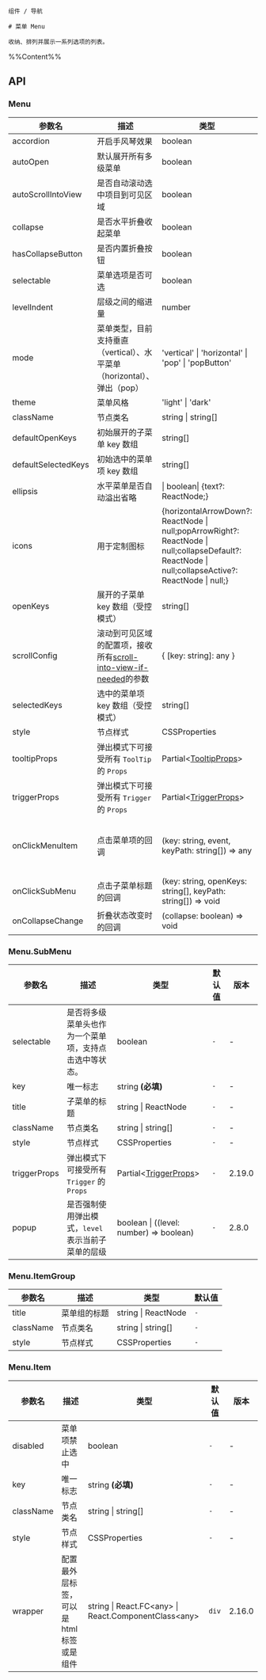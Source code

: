 `````
组件 / 导航

# 菜单 Menu

收纳、排列并展示一系列选项的列表。
`````

%%Content%%

## API

### Menu

|参数名|描述|类型|默认值|版本|
|---|---|---|---|---|
|accordion|开启手风琴效果|boolean |`-`|-|
|autoOpen|默认展开所有多级菜单|boolean |`-`|-|
|autoScrollIntoView|是否自动滚动选中项目到可见区域|boolean |`-`|-|
|collapse|是否水平折叠收起菜单|boolean |`-`|-|
|hasCollapseButton|是否内置折叠按钮|boolean |`-`|-|
|selectable|菜单选项是否可选|boolean |`true`|-|
|levelIndent|层级之间的缩进量|number |`-`|-|
|mode|菜单类型，目前支持垂直（vertical）、水平菜单（horizontal）、弹出（pop）|'vertical' \| 'horizontal' \| 'pop' \| 'popButton' |`vertical`|-|
|theme|菜单风格|'light' \| 'dark' |`light`|-|
|className|节点类名|string \| string[] |`-`|-|
|defaultOpenKeys|初始展开的子菜单 key 数组|string[] |`-`|-|
|defaultSelectedKeys|初始选中的菜单项 key 数组|string[] |`-`|-|
|ellipsis|水平菜单是否自动溢出省略|\| boolean\| {text?: ReactNode;} |`true`|2.24.0|
|icons|用于定制图标|{horizontalArrowDown?: ReactNode \| null;popArrowRight?: ReactNode \| null;collapseDefault?: ReactNode \| null;collapseActive?: ReactNode \| null;} |`-`|-|
|openKeys|展开的子菜单 key 数组（受控模式）|string[] |`-`|-|
|scrollConfig|滚动到可见区域的配置项，接收所有[scroll-into-view-if-needed](https://github.com/stipsan/scroll-into-view-if-needed)的参数|{ [key: string]: any } |`-`|-|
|selectedKeys|选中的菜单项 key 数组（受控模式）|string[] |`-`|-|
|style|节点样式|CSSProperties |`-`|-|
|tooltipProps|弹出模式下可接受所有 `ToolTip` 的 `Props`|Partial&lt;[TooltipProps](tooltip#tooltip)&gt; |`-`|-|
|triggerProps|弹出模式下可接受所有 `Trigger` 的 `Props`|Partial&lt;[TriggerProps](trigger#trigger)&gt; |`-`|-|
|onClickMenuItem|点击菜单项的回调|(key: string, event, keyPath: string[]) => any |`-`|`event` in 2.15.0, `keyPath` in 2.19.0|
|onClickSubMenu|点击子菜单标题的回调|(key: string, openKeys: string[], keyPath: string[]) => void |`-`|`keyPath` in 2.19.0|
|onCollapseChange|折叠状态改变时的回调|(collapse: boolean) => void |`-`|-|

### Menu.SubMenu

|参数名|描述|类型|默认值|版本|
|---|---|---|---|---|
|selectable|是否将多级菜单头也作为一个菜单项，支持点击选中等状态。|boolean |`-`|-|
|key|唯一标志|string  **(必填)**|`-`|-|
|title|子菜单的标题|string \| ReactNode |`-`|-|
|className|节点类名|string \| string[] |`-`|-|
|style|节点样式|CSSProperties |`-`|-|
|triggerProps|弹出模式下可接受所有 `Trigger` 的 `Props`|Partial&lt;[TriggerProps](trigger#trigger)&gt; |`-`|2.19.0|
|popup|是否强制使用弹出模式，`level` 表示当前子菜单的层级|boolean \| ((level: number) => boolean) |`-`|2.8.0|

### Menu.ItemGroup

|参数名|描述|类型|默认值|
|---|---|---|---|
|title|菜单组的标题|string \| ReactNode |`-`|
|className|节点类名|string \| string[] |`-`|
|style|节点样式|CSSProperties |`-`|

### Menu.Item

|参数名|描述|类型|默认值|版本|
|---|---|---|---|---|
|disabled|菜单项禁止选中|boolean |`-`|-|
|key|唯一标志|string  **(必填)**|`-`|-|
|className|节点类名|string \| string[] |`-`|-|
|style|节点样式|CSSProperties |`-`|-|
|wrapper|配置最外层标签，可以是 html 标签或是组件|string \| React.FC&lt;any&gt; \| React.ComponentClass&lt;any&gt; |`div`|2.16.0|
